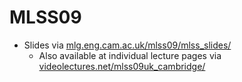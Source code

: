 # MLSS09

- Slides via [mlg.eng.cam.ac.uk/mlss09/mlss_slides/](http://mlg.eng.cam.ac.uk/mlss09/mlss_slides/)
  - Also available at individual lecture pages via [videolectures.net/mlss09uk_cambridge/](http://videolectures.net/mlss09uk_cambridge/)
